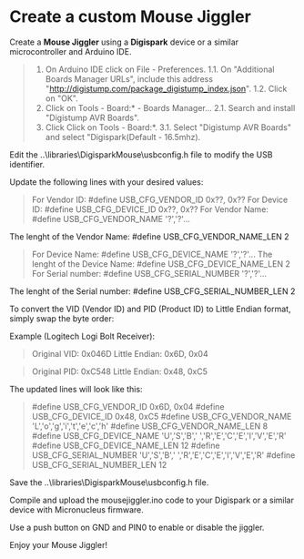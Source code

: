 # Create a custom Mouse Jiggler

Create a **Mouse Jiggler** using a **Digispark** device or a similar microcontroller and Arduino IDE.

> 1. On Arduino IDE click on File - Preferences.
> 1.1. On "Additional Boards Manager URLs", include this address "http://digistump.com/package_digistump_index.json".
1.2. Click on "OK".
> 2. Click on Tools - Board:* - Boards Manager...
> 2.1. Search and install "Digistump AVR Boards".
> 3. Click Click on Tools - Board:*.
>3.1. Select "Digistump AVR Boards" and select "Digispark(Default - 16.5mhz).
 
Edit the ..\libraries\DigisparkMouse\usbconfig.h file to modify the USB identifier.

Update the following lines with your desired values:

>For Vendor ID: #define USB_CFG_VENDOR_ID 0x??, 0x??
>For Device ID: #define USB_CFG_DEVICE_ID 0x??, 0x??
> For Vendor Name: #define USB_CFG_VENDOR_NAME     '?','?'...

The lenght of the Vendor Name: #define USB_CFG_VENDOR_NAME_LEN 2

> For Device Name: #define USB_CFG_DEVICE_NAME     '?','?'...
> The lenght of the Device Name: #define USB_CFG_DEVICE_NAME_LEN 2
> For Serial number: #define USB_CFG_SERIAL_NUMBER   '?','?'...

The lenght of the Serial number: #define USB_CFG_SERIAL_NUMBER_LEN   2

To convert the VID (Vendor ID) and PID (Product ID) to Little Endian format, simply swap the byte order:

Example (Logitech Logi Bolt Receiver):

> Original VID: 0x046D
>Little Endian: 0x6D, 0x04

>Original PID: 0xC548
>Little Endian: 0x48, 0xC5

The updated lines will look like this:

>#define USB_CFG_VENDOR_ID 0x6D, 0x04
>#define USB_CFG_DEVICE_ID 0x48, 0xC5
>#define USB_CFG_VENDOR_NAME     'L','o','g','i','t','e','c','h'
>#define USB_CFG_VENDOR_NAME_LEN 8
>#define USB_CFG_DEVICE_NAME     'U','S','B',' ','R','E','C','E','I','V','E','R'
>#define USB_CFG_DEVICE_NAME_LEN 12
>#define USB_CFG_SERIAL_NUMBER   'U','S','B',' ','R','E','C','E','I','V','E','R'
>#define USB_CFG_SERIAL_NUMBER_LEN   12

Save the ..\libraries\DigisparkMouse\usbconfig.h file.

Compile and upload the mousejiggler.ino code to your Digispark or a similar device with Micronucleus firmware.

Use a push button on GND and PIN0 to enable or disable the jiggler.

Enjoy your Mouse Jiggler!
